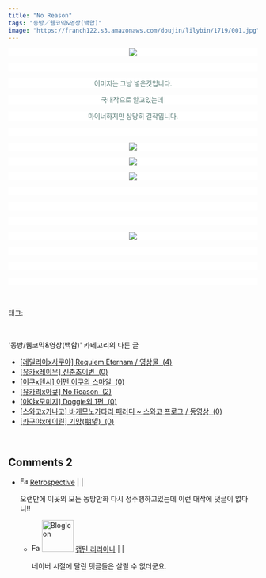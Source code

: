 ```yaml
---
title: "No Reason"
tags: "동방／웹코믹&영상(백합)"
image: "https://franch122.s3.amazonaws.com/doujin/lilybin/1719/001.jpg"
---
```

<div class="article">
<div class="area_view">
<p style="text-align: center; background: white"><img src="{{ site.imgserver4 }}/lilybin/1719/001.jpg"/><span style="color:#557a74; font-family:돋움; font-size:10pt">
</span></p><p style="text-align: justify; background: white"> 
 </p><p style="text-align: center; background: white"><span style="color:#557a74; font-family:돋움; font-size:10pt"> 이미지는 그냥 넣은것입니다. 
</span></p><p style="text-align: center; background: white"><span style="color:#557a74; font-family:돋움; font-size:10pt">국내작으로 알고있는데 
</span></p><p style="text-align: center; background: white"><span style="color:#557a74; font-family:돋움; font-size:10pt">마이너하지만 상당히 걸작입니다.
</span></p><p style="text-align: center; background: white"><span style="color:#557a74; font-family:돋움; font-size:10pt"><br/></span></p><p style="text-align: center; background: white"><span style="color:#557a74; font-family:돋움; font-size:10pt"></span><span class="imageblock" style="display: inline-block; width: 100%; height: auto; max-width: 100%;"><img src="{{ site.imgserver4 }}/lilybin/1719/002.jpg"/></span></p><p style="text-align: center; background: white"><span class="imageblock" style="display: inline-block; width: 100%; height: auto; max-width: 100%;"><img src="{{ site.imgserver4 }}/lilybin/1719/003.jpg"/></span></p><p style="text-align: center; clear: none; float: none; background: white;"><span class="imageblock" style="display: inline-block; width: 100%; height: auto; max-width: 100%;"><img src="{{ site.imgserver4 }}/lilybin/1719/004.jpg"/></span></p><p style="text-align: center; background: white"><span style="color:#557a74; font-family:돋움; font-size:10pt"><br/></span></p><p style="text-align: center; clear: none; float: none; background: white;"><br/></p><p style="text-align: center; background: white"><span style="color:#557a74; font-family:돋움; font-size:10pt"><br/></span></p><p style="text-align: center; clear: none; float: none; background: white;"><span class="imageblock" style="display: inline-block; width: 100%; height: auto; max-width: 100%;"><img src="{{ site.imgserver4 }}/lilybin/1719/005.jpg"/></span></p><p style="text-align: center; background: white"><span style="color:#557a74; font-family:돋움; font-size:10pt"><br/></span></p><p style="text-align: center; clear: none; float: none; background: white;"><br/></p><p style="text-align: center; background: white"><span style="color:#557a74; font-family:돋움; font-size:10pt"><br/></span></p>
</div></div><br/>
<div class="tagTrail">
<p>태그: </p>
<ul>
</ul>
</div><br/>
<div class="another">
<p>'동방/웹코믹&amp;영상(백합)' 카테고리의 다른 글</p>
<ul>
<li><a href="/lilybin_1722">
[레밀리아x사쿠야] Requiem Eternam / 영상물  (4)
</a></li>
<li><a href="/lilybin_1721">
[유카x레이무] 신춘초이변  (0)
</a></li>
<li><a href="/lilybin_1720">
[이쿠x텐시] 어떤 이쿠의 스마일  (0)
</a></li>
<li><a href="/lilybin_1719">
[유카리x아큐] No Reason  (2)
</a></li>
<li><a href="/lilybin_1718">
[아야x모미지] Doggie외 1편  (0)
</a></li>
<li><a href="/lilybin_1717">
[스와코x카나코] 바케모노가타리 패러디 ~ 스와코 프로그 / 동영상  (0)
</a></li>
<li><a href="/lilybin_1716">
[카구야x에이린] 기망(期望)  (0)
</a></li>
</ul>
</div><br/>
<div class="comment">
<h2 class="bold">Comments <span id="commentCount1719">2</span></h2>
<div style="clear:both;">
<div id="entry1719Comment" style="display:block">
<ul class="list_reply">
<li class="rp_general" id="comment13194418">
<div class="post-comment">
<div>
<span>
<i class="fa fa-user"></i><img alt="Favicon of https://retropective53.tistory.com" height="16" onerror="this.onerror=null;this.parentNode.removeChild(this)" src="https://retropective53.tistory.com/favicon.ico" width="16"/> <a href="https://retropective53.tistory.com" onclick="return openLinkInNewWindow(this)">Retrospective</a><span class="tistoryProfileLayerTrigger" onclick='TistoryProfile.show(event, this, {"title":"Vanished Romance","url":"https:\/\/retropective53.tistory.com","nickname":"Retrospective","items":[]}); return false;'></span> |
                                |
                               
</span>
<p>오랜만에 이곳의 모든 동방만화 다시 정주행하고있는데 이런 대작에 댓글이 없다니!! </p>

</div>
</div>
<div class="parrent">
<ul>
<li class="post-comment reply rp_admin" id="comment13195426">
<div>
<span>
<i class="fa fa-user"></i><img alt="Favicon of https://lilybin.tistory.com" height="16" onerror="this.onerror=null;this.parentNode.removeChild(this)" src="https://lilybin.tistory.com/favicon.ico" width="16"/> <img alt="BlogIcon" height="64" onerror="this.parentNode.removeChild(this)" src="https://lilybin.tistory.com/index.gif" width="64"/> <a href="https://lilybin.tistory.com" onclick="return openLinkInNewWindow(this)">캡틴 리리아나</a><span class="tistoryProfileLayerTrigger" onclick='TistoryProfile.show(event, this, {"title":"\ub9ac\ub9ac\uc544\ub098\uc758 \ubc31\ud569\uacf5\uac04","url":"https:\/\/lilybin.tistory.com","nickname":"\ub9ac\ub9ac\uc544\ub098","items":[]}); return false;'></span> |
																			  |
																			 
</span>
<p>네이버 시절에 달린 댓글들은 살릴 수 없더군요.</p>

</div>
</li>
</ul>
</div>
</li>
</ul>
</div>
</div>
</div><br/>
<br/>
<p id="refer"></p>
<br/>

